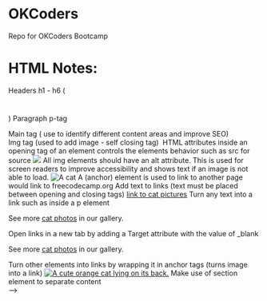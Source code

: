 # OKCoders
Repo for OKCoders Bootcamp

# HTML Notes:
<!-->
Headers h1 - h6 
(<h1> </h1>)

Paragraph p-tag  
<p> </p> 

Main tag ( use to identify different content areas and improve SEO) 
<main> </main> 

Img tag (used to add image - self closing tag) 
<img> 

HTML attributes inside an opening tag of an element controls the elements behavior such as src for source
<img src='https://cdn.freecodecamp.org/curriculum/cat-photo-app/relaxing-cat.jpg'> 

All img elements should have an alt attribute. This is used for screen readers to improve accessibility and shows text if an image is not able to load. 
 <img src='https://cdn.freecodecamp.org/curriculum/cat-photo-app/relaxing-cat.jpg' alt='A cat'> 

A (anchor) element is used to link to another page 
<a href='https://freecodecamp.org'></a> would link to freecodecamp.org

Add text to links (text must be placed between opening and closing tags) 
<a href="https://freecatphotoapp.com">link to cat pictures</a> 

Turn any text into a link such as inside a p element
<p>See more <a href="https://freecatphotoapp.com">cat photos</a> in our gallery.</p> 

Open links in a new tab by adding a Target attribute with the value of _blank
<p>See more <a href="https://freecatphotoapp.com" target="_blank">cat photos</a> in our gallery.</p> 

Turn other elements into links by wrapping it in anchor tags (turns image into a link)
<a href="https://freecatphotoapp.com"> <img src="https://cdn.freecodecamp.org/curriculum/cat-photo-app/relaxing-cat.jpg" alt="A cute orange cat lying on its back."></a> 

Make use of section element to separate content
<section> </section> 

-->